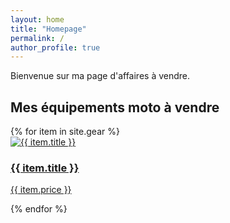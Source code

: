 ```yaml
---
layout: home
title: "Homepage"
permalink: /
author_profile: true
---
```


Bienvenue sur ma page d'affaires à vendre.

## Mes équipements moto à vendre

<div class="cards">
{% for item in site.gear %}
  <article class="card">
    <a href="{{ item.url }}">
      <img class="card-image" src="{{ item.image }}" alt="{{ item.title }}">
      <div class="card-content">
        <h3 class="card-title">{{ item.title }}</h3>
        <p class="card-price">{{ item.price }}</p>
      </div>
    </a>
  </article>
{% endfor %}
</div>

